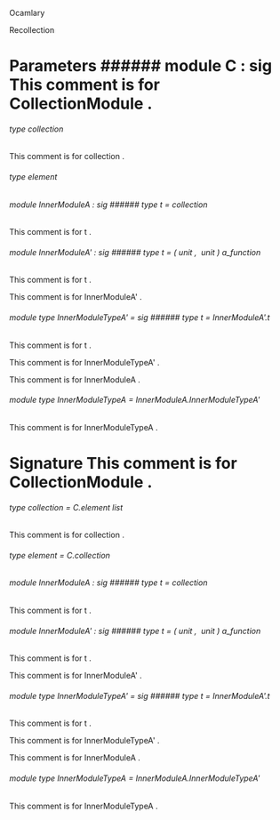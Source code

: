 Ocamlary

Recollection



# Parameters ######  module          C         :    sig      This   comment   is   for   CollectionModule   . 

######  type       collection             

This   comment   is   for   collection   . 



######  type       element             



######  module          InnerModuleA         :    sig      ######  type       t      =   collection             

This   comment   is   for   t   . 



######  module          InnerModuleA'         :    sig      ######  type       t      =     (  unit  ,   unit  )       a_function               

This   comment   is   for   t   . 



       

This   comment   is   for   InnerModuleA'   . 



######  module        type          InnerModuleTypeA'         =    sig      ######  type       t      =   InnerModuleA'.t             

This   comment   is   for   t   . 



       

This   comment   is   for   InnerModuleTypeA'   . 



       

This   comment   is   for   InnerModuleA   . 



######  module        type          InnerModuleTypeA      =   InnerModuleA.InnerModuleTypeA'          

This   comment   is   for   InnerModuleTypeA   . 



       



# Signature This   comment   is   for   CollectionModule   . 

######  type       collection      =    C.element        list            

This   comment   is   for   collection   . 



######  type       element      =   C.collection             



######  module          InnerModuleA         :    sig      ######  type       t      =   collection             

This   comment   is   for   t   . 



######  module          InnerModuleA'         :    sig      ######  type       t      =     (  unit  ,   unit  )       a_function               

This   comment   is   for   t   . 



       

This   comment   is   for   InnerModuleA'   . 



######  module        type          InnerModuleTypeA'         =    sig      ######  type       t      =   InnerModuleA'.t             

This   comment   is   for   t   . 



       

This   comment   is   for   InnerModuleTypeA'   . 



       

This   comment   is   for   InnerModuleA   . 



######  module        type          InnerModuleTypeA      =   InnerModuleA.InnerModuleTypeA'          

This   comment   is   for   InnerModuleTypeA   . 



